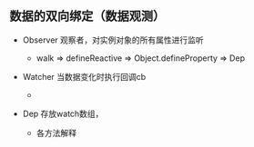 ## 数据的双向绑定（数据观测）

- Observer 观察者，对实例对象的所有属性进行监听

	- walk => defineReactive => Object.defineProperty => Dep

- Watcher 当数据变化时执行回调cb

	- 

- Dep 存放watch数组，

	- 各方法解释








